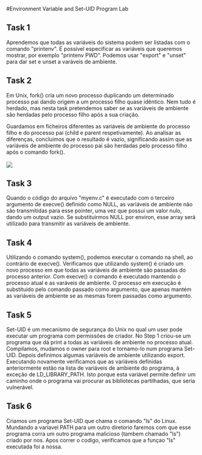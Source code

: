 #Environment Variable and Set-UID Program Lab

## Task 1

Aprendemos que todas as variáveis do sistema podem ser listadas com o comando "printenv". É possível especificar as variáveis que queremos mostrar, por exemplo "printenv PWD".
Podemos usar "export" e "unset" para dar set e unset a varáveis de ambiente.

## Task 2

Em Unix, fork() cria um novo processo duplicando um determinado processo pai dando origem a um processo filho quase idêntico. Nem tudo é herdado, mas nesta task pretendemos saber se as variáveis de ambiente são herdadas pelo processo filho após a sua criação.

Guardamos em ficheiros diferentes as variáveis de ambiente do processo filho e do processo pai (child e parent respetivamente). Ao analisar as diferenças, concluimos que o resultado é vazio, significando assim que as variáveis de ambiente do processo pai são herdadas pelo processo filho após o comando fork(). <br><br>
![](../pictures/Captura_de_ecrã_2023-10-10_182434.png) <br>

## Task 3
Quando o código do arquivo "myenv.c" é executado com o terceiro argumento de execve() definido como NULL, as variáveis de ambiente não são transmitidas para esse pointer, uma vez que possui um valor nulo, dando um output vazio.
Se substituirmos NULL por environ, esse array será utilizado para transmitir as variáveis de ambiente.

## Task 4
Utilizando o comando system(), podemos executar o comando na shell, ao contrário de execve(). Verificamos que utilizando system() é criado um novo processo em que todas as variáveis de ambiente são passadas do  processo anterior.
Com execve() o comando é executado mantendo o processo atual e as varáveis de ambiente. O processo em execução é substituido pelo comando passado como argumento, que apenas mantém as variáveis de ambiente se as mesmas forem passadas como argumento.

## Task 5
Set-UID é um mecanismo de segurança do Unix no qual um user pode executar um programa com permissões de criador.
No Step 1 criou-se um programa que dá print a todas as variáveis de ambiente no processo atual.
Compilamos, mudamos o owner para root e tornamo-lo num programa Set-UID.
Depois definimos algumas variáveis de ambiente utilizando export.
Executando novamente verificamos que as variáveis definidas anteriormente estão na lista de variáveis de ambiente do programa, à exceção de LD_LIBRARY_PATH. Isto porque esta variável permite definir um caminho onde o programa vai procurar as bibliotecas partilhadas, que seria vulnerável.

## Task 6
Criamos um programa Set-UID que chama o comando "ls" do Linux. Mundando a variavel PATH para um outro diretorio faremos com que esse programa corra um outro programa malicioso (tambem chamado "ls") criado por nos. Apos correr o codigo, verificamos que a funçao "ls" executada foi a nossa.


